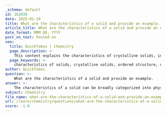 ```yaml
---
_schema: default
id: 162039
date: 2025-01-24
title: What are the characteristics of a solid and provide an example.
article_title: What are the characteristics of a solid and provide an example.
date_format: MMM DD, YYYY
post_on_text: Posted on
seo:
  title: QuickTakes | Chemistry
  page_description: >-
    This content explains the characteristics of crystalline solids, including their ordered structure, melting points, anisotropic properties, cleavage planes, and examples like diamond.
  page_keywords: >-
    characteristics of solids, crystalline solids, ordered structure, definite melting point, anisotropic properties, well-defined cleavage planes, polymorphism, allotropy, diamond example
author: QuickTakes
question: >-
    What are the characteristics of a solid and provide an example.
answer: >-
    The characteristics of a solid can be broadly categorized into physical properties, structural properties, and behavior under various conditions. Here are the key characteristics of solids, particularly focusing on crystalline solids:\n\n1. **Ordered Structure**: Crystalline solids have a highly ordered arrangement of their constituent particles (atoms, ions, or molecules) that form a repeating pattern known as a crystal lattice. This ordered structure results in a well-defined geometric shape.\n\n2. **Definite Melting Point**: Crystalline solids exhibit a sharp melting point, which indicates that all particles within the solid are held together by similar forces. This means that they require a specific amount of energy to break these bonds during melting.\n\n3. **Anisotropic Properties**: The physical properties of crystalline solids, such as refractive index and thermal conductivity, can vary depending on the direction in which they are measured. This is due to the ordered arrangement of particles.\n\n4. **Well-defined Cleavage Planes**: Crystalline solids tend to break along specific planes, which correspond to the arrangement of their particles. This property is known as cleavage.\n\n5. **Polymorphism and Allotropy**: Some crystalline solids can exist in more than one form (polymorphism) or have different structural forms based on temperature and pressure (allotropy). This can lead to variations in their physical properties.\n\n6. **Habit and Morphology**: Crystalline solids can exhibit specific external shapes as they grow, influenced by their internal arrangement and the conditions under which they formed.\n\n### Example of a Crystalline Solid:\n**Diamond** is a classic example of a crystalline solid. It is composed of carbon atoms arranged in a tetrahedral lattice structure, which gives it exceptional hardness and a high melting point. The ordered arrangement of carbon atoms results in its characteristic properties, such as brilliance and the ability to cleave along specific planes.\n\nIn summary, the key characteristics of solids, particularly crystalline solids, include their ordered structure, sharp melting points, anisotropic properties, well-defined cleavage planes, and the potential for polymorphism and allotropy. These features distinguish them from amorphous solids, which lack a regular arrangement and exhibit different physical properties.
subject: Chemistry
file_name: what-are-the-characteristics-of-a-solid-and-provide-an-example.md
url: /learn/chemistry/questions/what-are-the-characteristics-of-a-solid-and-provide-an-example
score: -1.0
---
```


&nbsp;